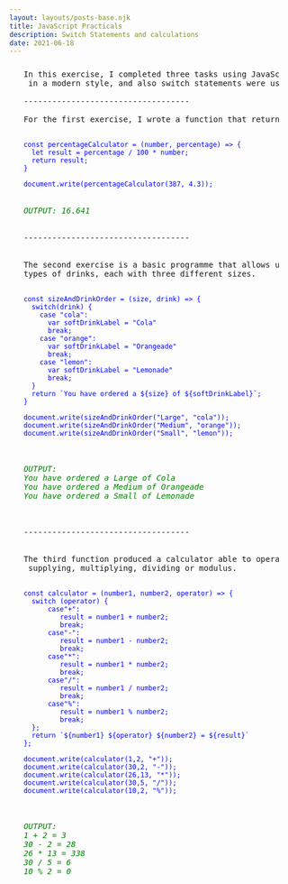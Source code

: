 ```yaml
---
layout: layouts/posts-base.njk
title: JavaScript Practicals
description: Switch Statements and calculations
date: 2021-06-18
---
```

<pre style="margin: 5%;">
In this exercise, I completed three tasks using JavaScript functions written this time
 in a modern style, and also switch statements were used.
<br/>-----------------------------------<br/>
For the first exercise, I wrote a function that returns a percentage of a given integer.

<code style="color: blue">
const percentageCalculator = (number, percentage) => {
  let result = percentage / 100 * number;
  return result;
}

document.write(percentageCalculator(387, 4.3));
</code>

<em style="color: green" >OUTPUT: 16.641 </em>

<br/>-----------------------------------<br/><br/>
The second exercise is a basic programme that allows us to order three different 
types of drinks, each with three different sizes.

<code style="color: blue">
const sizeAndDrinkOrder = (size, drink) => {
  switch(drink) {
    case "cola":
      var softDrinkLabel = "Cola"
      break;
    case "orange":
      var softDrinkLabel = "Orangeade"
      break;
    case "lemon":
      var softDrinkLabel = "Lemonade"
      break;
  }
  return `You have ordered a ${size} of ${softDrinkLabel}`;
}

document.write(sizeAndDrinkOrder("Large", "cola"));
document.write(sizeAndDrinkOrder("Medium", "orange"));
document.write(sizeAndDrinkOrder("Small", "lemon"));
</code>

<em style="color: green">
OUTPUT:
You have ordered a Large of Cola
You have ordered a Medium of Orangeade
You have ordered a Small of Lemonade
</em>

<br/>-----------------------------------<br/><br/>
The third function produced a calculator able to operate in two numbers by adding,
 supplying, multiplying, dividing or modulus.

<code style="color: blue">
const calculator = (number1, number2, operator) => {
  switch (operator) {
      case"+":
         result = number1 + number2;
         break;
      case"-":
         result = number1 - number2;
         break;
      case"*":
         result = number1 * number2;
         break;
      case"/":
         result = number1 / number2;
         break;
      case"%":
         result = number1 % number2;
         break;
  };
  return `${number1} ${operator} ${number2} = ${result}`
};

document.write(calculator(1,2, "+"));
document.write(calculator(30,2, "-"));
document.write(calculator(26,13, "*"));
document.write(calculator(30,5, "/"));
document.write(calculator(10,2, "%"));
</code>

<em style="color: green">
OUTPUT:
1 + 2 = 3
30 - 2 = 28
26 * 13 = 338
30 / 5 = 6
10 % 2 = 0
</em>
</pre>